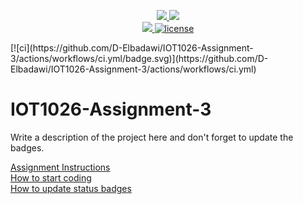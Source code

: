 <p align="center">
	<a href="https://github.com/D-Elbadawi/IOT1026-Assignment-3/actions/workflows/ci.yml">
    <img src="https://github.com/D-Elbadawi/IOT1026-Assignment-3/actions/workflows/ci.yml/badge.svg"/>
    </a>
	<a href="https://github.com/D-Elbadawi/IOT1026-Assignment-3/actions/workflows/formatting.yml">
    <img src="https://github.com/D-Elbadawi/IOT1026-Assignment-3/actions/workflows/formatting.yml/badge.svg"/>
	<br/>
    <a href="https://codecov.io/gh/D-Elbadawi/IOT1026-Assignment-3" > 
    <img src="https://codecov.io/gh/D-Elbadawi/IOT1026-Assignment-3/branch/main/graph/badge.svg?token=JS0857X5JD"/> 
	<img title="MIT License" alt="license" src="https://img.shields.io/badge/license-MIT-informational?style=flat-square">	
    </a>
</p>
        [![ci](https://github.com/D-Elbadawi/IOT1026-Assignment-3/actions/workflows/ci.yml/badge.svg)](https://github.com/D-Elbadawi/IOT1026-Assignment-3/actions/workflows/ci.yml)

# IOT1026-Assignment-3
Write a description of the project here and don't forget to update the badges.  

[Assignment Instructions](docs/instructions.md)  
[How to start coding](docs/how-to-use.md)  
[How to update status badges](docs/how-to-update-badges.md)
